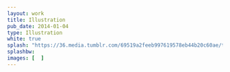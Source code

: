 ```yaml
---
layout: work
title: Illustration
pub_date: 2014-01-04
type: Illustration
white: true
splash: "https://36.media.tumblr.com/69519a2feeb997619578eb44b20c60ae/tumblr_nueri2C99e1s771xno1_1280.jpg"
splashbw: 
images: [  ]
---
```

